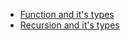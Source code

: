 - [Function and it's types](function_and_it's_types.md)
- [Recursion and it's types](Recursion_and_it's_types.md)

